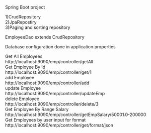 

Spring Boot project  

1)CrudRepository  
2)JpaRepostiry  
3)Paging and sorting repository  

EmployeeDao extends CrudRepository  

Database configuration done in application.properties

Get All Employees  
http://localhost:9090/emp/controller/getAll  
Get Employee By Id  
http://localhost:9090/emp/controller/get/1  
add Employee  
http://localhost:9090/emp/controller/add  
update Employee  
http://localhost:9090/emp/controller/updateEmp  
delete Employee  
http://localhost:9090/emp/controller/delete/3  
Get Employee By Range Salary  
http://localhost:9090/emp/controller/getEmpSalary/50001.0-200000  
Get Employees by user input for format  
http://localhost:9090/emp/controller/get/format/json
